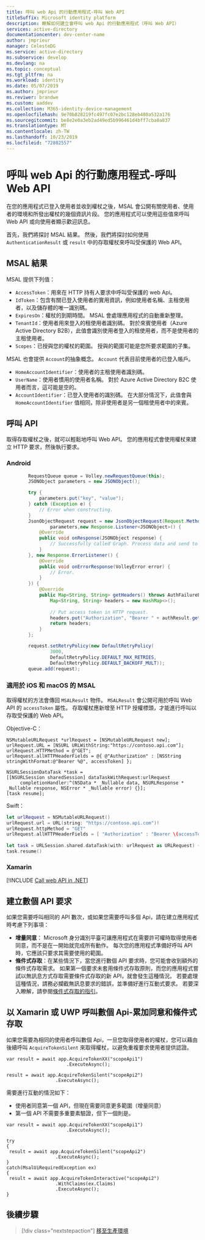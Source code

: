 ```yaml
---
title: 呼叫 web Api 的行動應用程式-呼叫 Web API
titleSuffix: Microsoft identity platform
description: 瞭解如何建立會呼叫 web Api 的行動應用程式（呼叫 Web API）
services: active-directory
documentationcenter: dev-center-name
author: jmprieur
manager: CelesteDG
ms.service: active-directory
ms.subservice: develop
ms.devlang: na
ms.topic: conceptual
ms.tgt_pltfrm: na
ms.workload: identity
ms.date: 05/07/2019
ms.author: jmprieur
ms.reviwer: brandwe
ms.custom: aaddev
ms.collection: M365-identity-device-management
ms.openlocfilehash: 9e70b828219fc497fc07e2bc128eb480a532a176
ms.sourcegitcommit: be8e2e0a3eb2ad49ed5b996461d4bff7cba8a837
ms.translationtype: MT
ms.contentlocale: zh-TW
ms.lasthandoff: 10/23/2019
ms.locfileid: "72802557"
---
```

# <a name="mobile-app-that-calls-web-apis---call-a-web-api"></a>呼叫 web Api 的行動應用程式-呼叫 Web API

在您的應用程式已登入使用者並收到權杖之後，MSAL 會公開有關使用者、使用者的環境和所發出權杖的幾個資訊片段。 您的應用程式可以使用這些值來呼叫 Web API 或向使用者顯示歡迎訊息。

首先，我們將探討 MSAL 結果。 然後，我們將探討如何使用 `AuthenticationResult` 或 `result` 中的存取權杖來呼叫受保護的 Web API。

## <a name="msal-result"></a>MSAL 結果
MSAL 提供下列值： 

- `AccessToken`：用來在 HTTP 持有人要求中呼叫受保護的 web Api。
- `IdToken`：包含有關已登入使用者的實用資訊，例如使用者名稱、主租使用者，以及儲存體的唯一識別碼。
- `ExpiresOn`：權杖的到期時間。 MSAL 會處理應用程式的自動重新整理。
- `TenantId`：使用者用來登入的租使用者識別碼。 對於來賓使用者（Azure Active Directory B2B），此值會識別使用者登入的租使用者，而不是使用者的主租使用者。  
- `Scopes`：已授與您的權杖的範圍。 授與的範圍可能是您所要求範圍的子集。

MSAL 也會提供 `Account`的抽象概念。 `Account` 代表目前使用者的已登入帳戶。

- `HomeAccountIdentifier`：使用者的主租使用者識別碼。
- `UserName`：使用者慣用的使用者名稱。 對於 Azure Active Directory B2C 使用者而言，這可能是空的。
- `AccountIdentifier`：已登入使用者的識別碼。 在大部分情況下，此值會與 `HomeAccountIdentifier` 值相同，除非使用者是另一個租使用者中的來賓。

## <a name="call-an-api"></a>呼叫 API

取得存取權杖之後，就可以輕鬆地呼叫 Web API。 您的應用程式會使用權杖來建立 HTTP 要求，然後執行要求。

### <a name="android"></a>Android

```Java
        RequestQueue queue = Volley.newRequestQueue(this);
        JSONObject parameters = new JSONObject();

        try {
            parameters.put("key", "value");
        } catch (Exception e) {
            // Error when constructing.
        }
        JsonObjectRequest request = new JsonObjectRequest(Request.Method.GET, MSGRAPH_URL,
                parameters,new Response.Listener<JSONObject>() {
            @Override
            public void onResponse(JSONObject response) {
                // Successfully called Graph. Process data and send to UI.
            }
        }, new Response.ErrorListener() {
            @Override
            public void onErrorResponse(VolleyError error) {
                // Error.
            }
        }) {
            @Override
            public Map<String, String> getHeaders() throws AuthFailureError {
                Map<String, String> headers = new HashMap<>();
                
                // Put access token in HTTP request.
                headers.put("Authorization", "Bearer " + authResult.getAccessToken());
                return headers;
            }
        };

        request.setRetryPolicy(new DefaultRetryPolicy(
                3000,
                DefaultRetryPolicy.DEFAULT_MAX_RETRIES,
                DefaultRetryPolicy.DEFAULT_BACKOFF_MULT));
        queue.add(request);
```

### <a name="msal-for-ios-and-macos"></a>適用於 iOS 和 macOS 的 MSAL

取得權杖的方法會傳回 `MSALResult` 物件。 `MSALResult` 會公開可用於呼叫 Web API 的 `accessToken` 屬性。 存取權杖應新增至 HTTP 授權標頭，才能進行呼叫以存取受保護的 Web API。

Objective-C：

```objc
NSMutableURLRequest *urlRequest = [NSMutableURLRequest new];
urlRequest.URL = [NSURL URLWithString:"https://contoso.api.com"];
urlRequest.HTTPMethod = @"GET";
urlRequest.allHTTPHeaderFields = @{ @"Authorization" : [NSString stringWithFormat:@"Bearer %@", accessToken] };
        
NSURLSessionDataTask *task =
[[NSURLSession sharedSession] dataTaskWithRequest:urlRequest
     completionHandler:^(NSData * _Nullable data, NSURLResponse * _Nullable response, NSError * _Nullable error) {}];
[task resume];
```

Swift：

```swift
let urlRequest = NSMutableURLRequest()
urlRequest.url = URL(string: "https://contoso.api.com")!
urlRequest.httpMethod = "GET"
urlRequest.allHTTPHeaderFields = [ "Authorization" : "Bearer \(accessToken)" ]
     
let task = URLSession.shared.dataTask(with: urlRequest as URLRequest) { (data: Data?, response: URLResponse?, error: Error?) in }
task.resume()
```

### <a name="xamarin"></a>Xamarin

[!INCLUDE [Call web API in .NET](../../../includes/active-directory-develop-scenarios-call-apis-dotnet.md)]

## <a name="making-several-api-requests"></a>建立數個 API 要求

如果您需要呼叫相同的 API 數次，或如果您需要呼叫多個 Api，請在建立應用程式時考慮下列事項：

- **增量同意**： Microsoft 身分識別平臺可讓應用程式在需要許可權時取得使用者同意，而不是在一開始就完成所有動作。 每次您的應用程式準備好呼叫 API 時，它應該只要求其需要使用的範圍。
- **條件式存取**：在某些情況下，當您進行數個 API 要求時，您可能會收到額外的條件式存取需求。 如果第一個要求未套用條件式存取原則，而您的應用程式嘗試以無訊息方式存取需要條件式存取的新 API，就會發生這種情況。 若要處理這種情況，請務必攔截無訊息要求的錯誤，並準備好進行互動式要求。  若要深入瞭解，請參閱[條件式存取的指引](conditional-access-dev-guide.md)。

## <a name="calling-several-apis-in-xamarin-or-uwp---incremental-consent-and-conditional-access"></a>以 Xamarin 或 UWP 呼叫數個 Api-累加同意和條件式存取

如果您需要為相同的使用者呼叫數個 Api，一旦您取得使用者的權杖，您可以藉由後續呼叫 `AcquireTokenSilent` 來取得權杖，以避免重複要求使用者提供認證。

```CSharp
var result = await app.AcquireTokenXX("scopeApi1")
                      .ExecuteAsync();

result = await app.AcquireTokenSilent("scopeApi2")
                  .ExecuteAsync();
```

需要進行互動的情況如下：

- 使用者同意第一個 API，但現在需要同意更多範圍（增量同意）
- 第一個 API 不需要多重要素驗證，但下一個則是。

```CSharp
var result = await app.AcquireTokenXX("scopeApi1")
                      .ExecuteAsync();

try
{
 result = await app.AcquireTokenSilent("scopeApi2")
                  .ExecuteAsync();
}
catch(MsalUiRequiredException ex)
{
 result = await app.AcquireTokenInteractive("scopeApi2")
                  .WithClaims(ex.Claims)
                  .ExecuteAsync();
}
```

## <a name="next-steps"></a>後續步驟

> [!div class="nextstepaction"]
> [移至生產環境](scenario-mobile-production.md)
